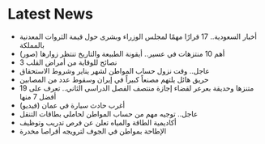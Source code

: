 # Latest News
-  أخبار السعودية.. 17 قرارًا مهمًا لمجلس الوزراء وبشرى حول قيمة الثروات المعدنية بالمملكة
-  أهم 10 منتزهات في عسير.. أيقونة الطبيعة والتاريخ تنتظر زوارها (صور)
-  3 نصائح للوقاية من أمراض القلب
-  عاجل.. وقت نزول حساب المواطن لشهر يناير وشروط الاستحقاق
-  حريق هائل يلتهم مصنعاً كبيراً في إيران وسقوط عدد من المصابين
-  19 متنزها وحديقة بعرعر لقضاء إجازة منتصف الفصل الدراسي الثاني.. تعرف على أفضل 7 منها
-  أغرب حادث سيارة في عمان (فيديو)
-  عاجل.. توجيه مهم من حساب المواطن لحاملي بطاقات التنقل
-  أكاديمية الطاقة والمياه تعلن عن فرص تدريب وتوظيف
-  الإطاحة بمواطن في الجوف لترويجه أقراصا مخدرة
